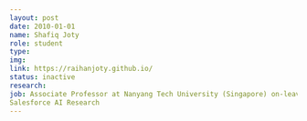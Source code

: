 ```yaml
---
layout: post
date: 2010-01-01
name: Shafiq Joty
role: student
type: 
img: 
link: https://raihanjoty.github.io/
status: inactive
research: 
job: Associate Professor at Nanyang Tech University (Singapore) on-leave. Now Research Director
Salesforce AI Research
---
```

